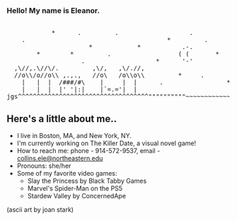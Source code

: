### Hello! My name is Eleanor.
<pre> 
            *      .         .                   .
    .                                      *         .         *
                      *            *           .-.
        *        *         .                  ( (       * 
                    .                   *      '-'
  ,\//,.\//\/.         ,\/,   ,\/.//,                       .
  //o\\/o//o\\ ,.,.,   //o\   /o\\o\\         *     .      
    |   |  |  /###/#\    |     |  |      .                 *
    |   |  |  |' '|:|    |`=.='|  |                      
jgs^^^^^^^^^^^^^^^^^^^^^^^^^^^^^^^^^^^""""""""""~~~~~~~~~~~~~~~~~~
</pre>

## Here's a little about me..
- I live in Boston, MA, and New York, NY.
- I'm currently working on The Killer Date, a visual novel game!
- How to reach me: phone - 914-572-9537, email - collins.ele@northeastern.edu
- Pronouns: she/her
- Some of my favorite video games:
    - Slay the Princess by Black Tabby Games
    - Marvel's Spider-Man on the PS5
    - Stardew Valley by ConcernedApe


(ascii art by joan stark)

